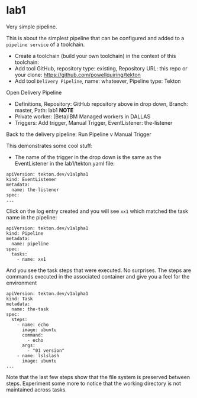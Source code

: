 # lab1
Very simple pipeline.

This is about the simplest pipeline that can be configured and added to a `pipeline service` of a toolchain.
- Create a toolchain (build your own toolchain) in the context of this toolchain:
- Add tool GitHub, repository type: existing, Repository URL: this repo or your clone: https://github.com/powellquiring/tekton
- Add tool `Delivery Pipeline`, name: whateever, Pipeline type: Tekton

Open Delivery Pipeline
- Definitions, Repository: GitHub repository above in drop down, Branch: master, Path: lab1 **NOTE**
- Private worker: (Beta)IBM Managed workers in DALLAS
- Triggers: Add trigger, Manual Trigger, EventListener: the-listener

Back to the delivery pipeline: Run Pipeline v Manual Trigger

This demonstrates some cool stuff:
- The name of the trigger in the drop down is the same as the EventListener in the lab1/tekton.yaml file:
```
apiVersion: tekton.dev/v1alpha1
kind: EventListener
metadata:
  name: the-listener
spec:
...
```

Click on the log entry created and you will see `xx1` which matched the task name in the pipeline:
```
apiVersion: tekton.dev/v1alpha1
kind: Pipeline
metadata:
  name: pipeline
spec:
  tasks:
    - name: xx1
```

And you see the task steps that were executed.  No surprises. The steps are commands executed in the associated container and give you a feel for the environment
```
apiVersion: tekton.dev/v1alpha1
kind: Task
metadata:
  name: the-task
spec:
  steps:
    - name: echo
      image: ubuntu
      command:
        - echo
      args:
        - "01 version"
    - name: lslslash
      image: ubuntu
...
```
Note that the last few steps show that the file system is preserved between steps.  Experiment some more to notice that the working directory is not maintained across tasks.
